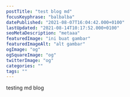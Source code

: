 ```yaml
---
postTitle: "test blog md"
focusKeyphrase: "balbalba"
datePublished: "2021-08-07T16:04:42.000+0100"
lastUpdated: "2021-08-14T10:17:52.000+0100"
seoMetaDescription: "metaaa"
featuredImage: "ini buat gambar"
featuredImageAlt: "alt gambar"
ogImage: "og"
ogSquareImage: "og"
twitterImage: "og"
categories: ""
tags: ""
---
```


testing md blog

